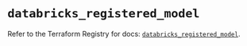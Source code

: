 # `databricks_registered_model`

Refer to the Terraform Registry for docs: [`databricks_registered_model`](https://registry.terraform.io/providers/databricks/databricks/1.36.1/docs/resources/registered_model).
